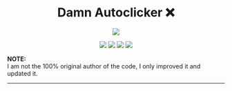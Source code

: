 <h1 align="center">
  Damn Autoclicker ❌
</h1>

<p align="center"> 
  <kbd>
<img src="https://cdn.discordapp.com/attachments/953748242481418362/997119457568759828/d100e352f1e7985fd6d7b924ea49cbaa.jpg">
  </kbd>
</p>
<p align="center">
  <img src="https://img.shields.io/github/languages/top/dev-hyns/damn-autoclicker?style=flat-square">
  <img src="https://img.shields.io/github/last-commit/dev-hyns/damn-autoclicker?style=flat-square">
  <img src="https://img.shields.io/github/stars/dev-hyns/damn-autoclicker?color=%02B039&label=Stars&style=flat-square">
  <img src="https://img.shields.io/github/forks/dev-hyns/damn-autoclicker?color=%02B039&label=Forks&style=flat-square">
</p>
</h2>

**NOTE:** \
I am not the 100% original author of the code, I only improved it and updated it.

---
